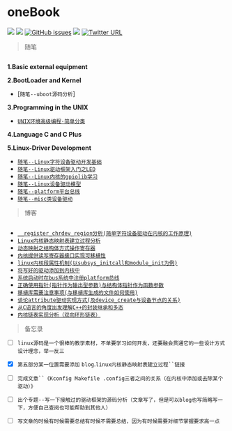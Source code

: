 # oneBook


[![](https://img.shields.io/badge/author-TongxinV-green.svg)](https://github.com/TongxinV)
[![](https://img.shields.io/badge/CSDN-%E5%8D%9A%E5%AE%A2-ff69b4.svg)](http://blog.csdn.net/tongxinv)
[![GitHub issues](https://img.shields.io/github/issues/TongxinV/oneBook.svg)](https://github.com/TongxinV/oneBook/issues)
![](https://img.shields.io/badge/%20liyanbin0027%40163.com-Chat-blue.svg)
[![Twitter URL](https://img.shields.io/twitter/url/http/shields.io.svg?style=social)]()

> 随笔

```s
```      


**1.Basic external equipment**


**2.BootLoader and Kernel**

* [`随笔--uboot源码分析`]
    
**3.Programming in the UNIX**

* [`UNIX环境高级编程·简单分类`][3-0]

**4.Language C and C Plus**



**5.Linux-Driver Development**

 * [`随笔--Linux字符设备驱动开发基础`][5-0]
 * [`随笔--Linux驱动框架入门之LED`][5-1]
 * [`随笔--Linux内核的gpiolib学习`][5-2]
 * [`随笔--Linux设备驱动模型`][5-3]
 * [`随笔--platform平台总线`][5-4]    
 * [`随笔--misc类设备驱动`][5-5]
 

> 博客

```s
```

* [`__register_chrdev_region分析(简单字符设备驱动在内核的工作原理)`](https://github.com/TongxinV/oneBook/issues/7)
* [`Linux内核静态映射表建立过程分析`](https://github.com/TongxinV/oneBook/issues/5)
* [`动态映射之结构体方式操作寄存器`](https://github.com/TongxinV/oneBook/issues/6)
* [`内核提供读写寄存器接口实现可移植性`](https://github.com/TongxinV/oneBook/issues/8)
* [`linux内核段属性机制(以subsys_initcall和module_init为例)`](https://github.com/TongxinV/oneBook/issues/9)
* [`将写好的驱动添加到内核中`](https://github.com/TongxinV/oneBook/issues/10)
* [`系统启动时在bus系统中注册platform总线`](https://github.com/TongxinV/oneBook/issues/11)
* [`正确使用指针(指针作为输出型参数)与结构体指针作为函数参数`](https://github.com/TongxinV/oneBook/issues/13)
* [`移植库需要注意事项(与移植库生成的文件如何使用)`](https://github.com/TongxinV/oneBook/issues/14)
* [`谈论attribute驱动实现方式(及device_create与设备节点的关系)`](https://github.com/TongxinV/oneBook/issues/15)
* [`从C语言的角度出发理解C++的封装继承和多态`](https://github.com/TongxinV/oneBook/issues/16)
* [`内核链表实现分析（双向环形链表）`](https://github.com/TongxinV/oneBook/issues/18)

> 备忘录

- [ ] `linux源码是一个很棒的教学素材，不单要学习如何开发，还要融会贯通它的一些设计方式设计理念，举一反三`

- [x] `第五部分某一位置需要添加` `blog`.`linux内核静态映射表建立过程``链接`

- [ ] `完成文章``《Kconfig Makefile .config三者之间的关系（在内核中添加或去除某个驱动）》`

- [ ] `出个专题--写一下接触过的驱动框架的源码分析（文章写了，但是可以blog也写简略写一下，方便自己查阅也可能帮助到其他人）`

- [ ] `写文章的时候有时候需要总结有时候不需要总结，因为有时候需要对细节掌握要求高一点`



[3-0]:https://github.com/TongxinV/oneBook/tree/master/0.3.Programming%20in%20the%20UNIX

[5-0]:https://github.com/TongxinV/oneBook/blob/master/0.5.Linux-Driver%20Development/0.0.%E5%AD%97%E7%AC%A6%E8%AE%BE%E5%A4%87%E5%9F%BA%E7%A1%80.md#随笔--linux字符设备驱动开发基础
[5-1]:https://github.com/TongxinV/oneBook/blob/master/0.5.Linux-Driver%20Development/5.1.%E9%A9%B1%E5%8A%A8%E6%A1%86%E6%9E%B6%E5%85%A5%E9%97%A8.md#随笔--linux驱动框架入门之led
[5-2]:https://github.com/TongxinV/oneBook/blob/master/0.5.Linux-Driver%20Development/5.2.%E5%86%85%E6%A0%B8%E7%9A%84gpiolib.md#随笔--linux内核的gpiolib学习
[5-3]:https://github.com/TongxinV/oneBook/blob/master/0.5.Linux-Driver%20Development/5.3.%E8%AE%BE%E5%A4%87%E9%A9%B1%E5%8A%A8%E6%A8%A1%E5%9E%8B.md#随笔--linux设备驱动模型
[5-4]:https://github.com/TongxinV/oneBook/blob/master/0.5.Linux-Driver%20Development/5.4.platform_bus.md#随笔--platform平台总线
[5-5]:https://github.com/TongxinV/oneBook/blob/master/0.5.Linux-Driver%20Development/5.5.misc%E7%B1%BB%E8%AE%BE%E5%A4%87%E9%A9%B1.md#随笔--misc类设备驱动

